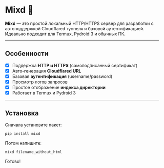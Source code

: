# Mixd 🚀

**Mixd** — это простой локальный HTTP/HTTPS сервер для разработки с автоподдержкой Cloudflared туннеля и базовой аутентификацией.  
Идеально подходит для Termux, Pydroid 3 и обычных ПК.

---

## Особенности

- [x] Поддержка **HTTP и HTTPS** (самоподписанный сертификат)
- [x] Авто-генерация **Cloudflared URL**
- [x] Базовая **аутентификация** (username/password)
- [x] Просмотр логов запросов
- [x] Простое отображение **индекса директории**
- [x] Работает в Termux и Pydroid 3

---

## Установка

Сначала установите пакет:

```bash
pip install mixd
```

Потом напишите:

```bash
mixd filename_without_html
```

Готово!
